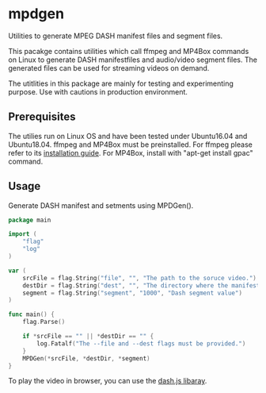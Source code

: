 # mpdgen
Utilities to generate MPEG DASH manifest files and segment files.

This pacakge contains utilities which call ffmpeg and MP4Box commands on Linux to generate DASH manifestfiles and audio/video segment files. The generated files can be used for streaming videos on demand.

The utitlities in this package are mainly for testing and experimenting purpose. Use with cautions in production environment.

## Prerequisites

The utilies run on Linux OS and have been tested under Ubuntu16.04 and Ubuntu18.04. ffmpeg and MP4Box must be preinstalled. For ffmpeg please refer to its [installation guide](https://trac.ffmpeg.org/wiki/CompilationGuide/Ubuntu). For MP4Box, install with "apt-get install gpac" command.

## Usage

Generate DASH manifest and setments using MPDGen().

```go
package main

import (
    "flag"
    "log"
)

var (
    srcFile = flag.String("file", "", "The path to the soruce video.")
    destDir = flag.String("dest", "", "The directory where the manifest and segments are stored.")
    segment = flag.String("segment", "1000", "Dash segment value")
)

func main() {
    flag.Parse()

    if *srcFile == "" || *destDir == "" {
        log.Fatalf("The --file and --dest flags must be provided.")
    }
    MPDGen(*srcFile, *destDir, *segment)
}
```

To play the video in browser, you can use the [dash.js libaray](https://github.com/Dash-Industry-Forum/dash.js).
